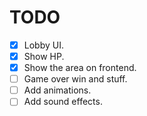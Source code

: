 # TODO

- [x] Lobby UI.
- [x] Show HP.
- [x] Show the area on frontend.
- [ ] Game over win and stuff.
- [ ] Add animations.
- [ ] Add sound effects.
